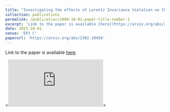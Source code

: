 ```yaml
---
title: "Investigating the effects of Lorentz Invariance Violation on the CP-sensitivities of the Deep Underground Neutrino Experiment"
collection: publications
permalink: /publication/2009-10-01-paper-title-number-1
excerpt: 'Link to the paper is available [here](https://arxiv.org/abs/2302.10456).'
date: 2023-10-01
venue: 'EPJ C'
paperurl: 'https://arxiv.org/abs/2302.10456'
---
```


Link to the paper is available [here](https://arxiv.org/abs/2302.10456).

<![Download paper here](http://academicpages.github.io/files/paper1.pdf)>
